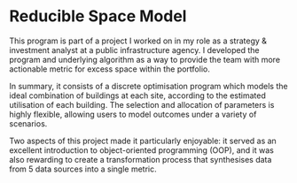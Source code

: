 # Reducible Space Model

This program is part of a project I worked on in my role as a strategy & investment analyst at a public infrastructure agency. I developed the program and underlying algorithm as a way to provide the team with more actionable metric for excess space within the portfolio.

In summary, it consists of a discrete optimisation program which models the ideal combination of buildings at each site, according to the estimated utilisation of each building. The selection and allocation of parameters is highly flexible, allowing users to model outcomes under a variety of scenarios.

Two aspects of this project made it particularly enjoyable: it served as an excellent introduction to object-oriented programming (OOP), and it was also rewarding to create a transformation process that synthesises data from 5 data sources into a single metric.
